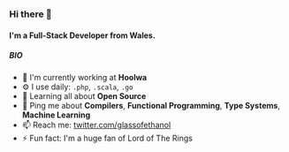 ### Hi there 👋

#### I'm a Full-Stack Developer from Wales.

##### BIO

- 🏢 I'm currently working at **Hoolwa**
- ⚙️ I use daily: `.php`, `.scala`, `.go`
- 🌱 Learning all about **Open Source**
- 💬 Ping me about **Compilers**,  **Functional Programming**, **Type Systems**, **Machine Learning**
- 📫 Reach me: [twitter.com/glassofethanol](https://twitter.com/glassofethanol)
- ⚡️ Fun fact: I'm a huge fan of Lord of The Rings
